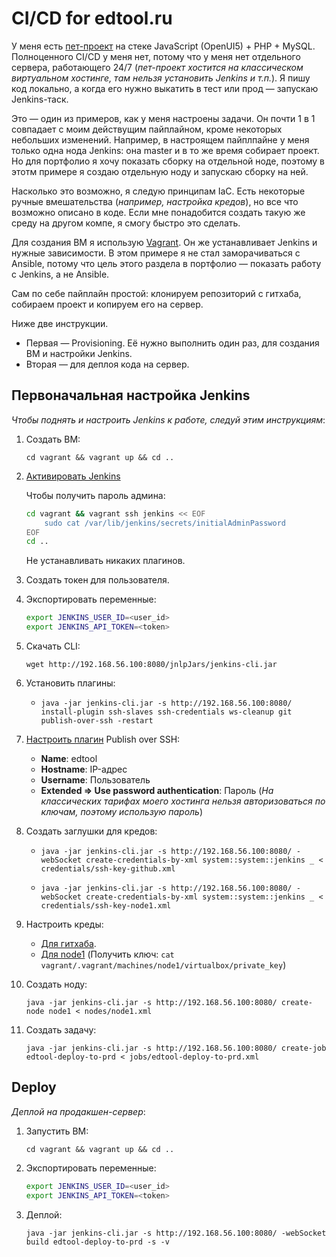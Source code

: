# CI/CD for edtool․ru

У меня есть [пет-проект](https://edtool.ru) на стеке JavaScript (OpenUI5) + PHP + MySQL. Полноценного CI/CD у меня нет, потому что у меня нет отдельного сервера, работающего 24/7 (*пет-проект хостится на классическом виртуальном хостинге, там нельзя установить Jenkins и т.п.*). Я пишу код локально, а когда его нужно выкатить в тест или прод — запускаю Jenkins-таск.

Это — один из примеров, как у меня настроены задачи. Он почти 1 в 1 совпадает с моим действущим пайплайном, кроме некоторых небольших изменений. Например, в настроящем пайплпайне у меня только одна нода Jenkins: она master и в то же время собирает проект. Но для портфолио я хочу показать сборку на отдельной ноде, поэтому в этотм примере я создаю отдельную ноду и запускаю сборку на ней.

Насколько это возможно, я следую принципам IaC. Есть некоторые ручные вмешательства (*например, настройка кредов*), но все что возможно описано в коде. Если мне понадобится создать такую же среду на другом компе, я смогу быстро это сделать.

Для создания ВМ я использую [Vagrant](https://www.vagrantup.com/). Он же устанавливает Jenkins и нужные зависимости. В этом примере я не стал заморачиваться с Ansible, потому что цель этого раздела в портфолио — показать работу с Jenkins, а не Ansible.

Сам по себе пайплайн простой: клонируем репозиторий с гитхаба, собираем проект и копируем его на сервер.

Ниже две инструкции. 
- Первая — Provisioning. Её нужно выполнить один раз, для создания ВМ и настройки Jenkins.
- Вторая — для деплоя кода на сервер.

## Первоначальная настройка Jenkins
*Чтобы поднять и настроить Jenkins к работе, следуй этим инструкциям*:

1. Создать ВМ: 

    `cd vagrant && vagrant up && cd ..`

1. [Активировать Jenkins](http://192.168.56.100:8080)

    Чтобы получить пароль админа:
    ```sh
    cd vagrant && vagrant ssh jenkins << EOF
        sudo cat /var/lib/jenkins/secrets/initialAdminPassword 
    EOF
    cd ..
    ```
    Не устанавливать никаких плагинов.

1. Создать токен для пользователя.

1. Экспортировать переменные:

    ```bash
    export JENKINS_USER_ID=<user_id>
    export JENKINS_API_TOKEN=<token>
    ```

1. Скачать CLI:

    `wget http://192.168.56.100:8080/jnlpJars/jenkins-cli.jar`

1. Установить плагины:

    - `java -jar jenkins-cli.jar -s http://192.168.56.100:8080/ install-plugin ssh-slaves ssh-credentials ws-cleanup git publish-over-ssh -restart`

1. [Настроить плагин](http://192.168.56.100:8080/configure) Publish over SSH: 
    - **Name**: edtool
    - **Hostname**: IP-адрес
    - **Username**: Пользователь
    - **Extended => Use password authentication**: Пароль (*На классических тарифах моего хостинга нельзя авторизоваться по ключам, поэтому использую пароль*)

1. Создать заглушки для кредов:

    - `java -jar jenkins-cli.jar -s http://192.168.56.100:8080/ -webSocket create-credentials-by-xml system::system::jenkins _ < credentials/ssh-key-github.xml`

    - `java -jar jenkins-cli.jar -s http://192.168.56.100:8080/ -webSocket create-credentials-by-xml system::system::jenkins _ < credentials/ssh-key-node1.xml`

1. Настроить креды:
    - [Для гитхаба](http://192.168.56.100:8080/credentials/store/system/domain/_/credential/ssh-key-github/update).
    - [Для node1](http://192.168.56.100:8080/credentials/store/system/domain/_/credential/ssh-key-node1/update) (Получить ключ: `cat vagrant/.vagrant/machines/node1/virtualbox/private_key`)

1. Создать ноду: 

    `java -jar jenkins-cli.jar -s http://192.168.56.100:8080/ create-node node1 < nodes/node1.xml`

1. Создать задачу: 

    `java -jar jenkins-cli.jar -s http://192.168.56.100:8080/ create-job edtool-deploy-to-prd < jobs/edtool-deploy-to-prd.xml`

## Deploy
*Деплой на продакшен-сервер*:
1. Запустить ВМ:

    `cd vagrant && vagrant up && cd ..`

1. Экспортировать переменные:

    ```bash
    export JENKINS_USER_ID=<user_id>
    export JENKINS_API_TOKEN=<token>
    ```

1. Деплой:
    
    `java -jar jenkins-cli.jar -s http://192.168.56.100:8080/ -webSocket build edtool-deploy-to-prd -s -v`